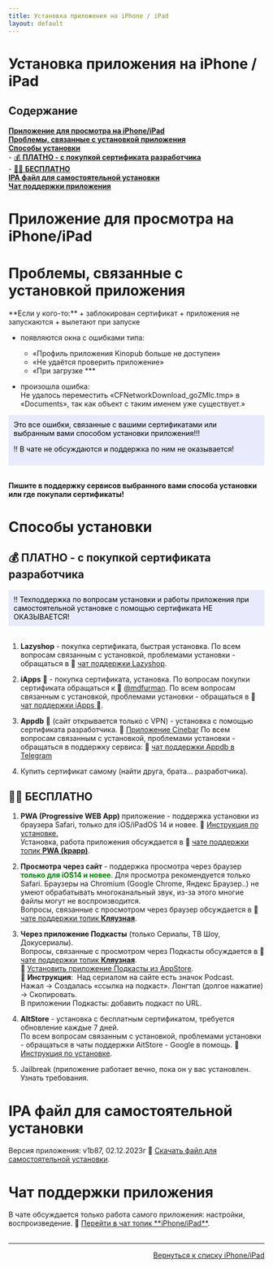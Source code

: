 ```yaml
---
title: Установка приложения на iPhone / iPad
layout: default
---
```

# Установка приложения на iPhone / iPad


<h2 id="toc">Содержание</h2>

[**Приложение для просмотра на iPhone/iPad**](#1)  
[**Проблемы, связанные с установкой приложения**](#2)  
[**Способы установки**](#3)  
    - [💰 **ПЛАТНО - c покупкой сертификата разработчика**](#3-1)  
    - [🏴‍☠️ **БЕСПЛАТНО**](#3-2)  
[**IPA файл для самостоятельной установки**](#4)  
[**Чат поддержки приложения**](#5)  



<h1 id="1">Приложение для просмотра на iPhone/iPad</h1>

<h1 id="2">Проблемы, связанные с установкой приложения</h1>
**Если у кого-то:**  
+ заблокирован сертификат  
+ приложения не запускаются  
+ вылетают при запуске  

+ появляются окна с ошибками типа:  
  + «Профиль приложения Kinopub больше не доступен»
  +  «Не удаётся проверить приложение»  
  + «При загрузке ***  
   
+ произошла ошибка:  
    Не удалось переместить «CFNetworkDownload_goZMIc.tmp» в «Documents», так как объект с таким именем уже существует.»

<div style="background-color: #E9EAFC; color: #000000; padding: 10px;">
Это все ошибки, связанные с вашими сертификатами или выбранным вами способом установки приложения!!!  

‼️ В чате не обсуждаются и поддержка по ним не оказывается!</div><br>

**Пишите в поддержку сервисов выбранного вами способа установки или где покупали сертификаты!**

<h1 id="3">Способы установки</h1>
<h2 id="3-1">💰 ПЛАТНО - c покупкой сертификата разработчика</h2>

<div style="background-color: #E9EAFC; color: #000000; padding: 10px;">‼️ Техподдержка по вопросам установки и работы приложения при самостоятельной установке с помощью сертификата НЕ ОКАЗЫВАЕТСЯ!</div><br>

1. **Lazyshop**  - покупка сертификата, быстрая установка. По всем вопросам связанным с установкой, проблемами установки - обращаться в  🔗 <a href="https://t.me/lazyshop_chat" target="_blank" rel="noopener noreferrer">чат поддержки Lazyshop</a>.   

2. **iApps**  - покупка сертификата, установка.
По вопросам покупки сертификата обращаться к 🔗  <a href="https://t.me/mdfurman" target="_blank" rel="noopener noreferrer">@mdfurman</a>.
По всем вопросам связанным с установкой, проблемами установки - обращаться в 🔗  <a href="https://t.me/+2pY6pVi7PRpmMDli" target="_blank" rel="noopener noreferrer">чат поддержки iApps </a>.

4. **Appdb**  (сайт открывается только с VPN) - установка с помощью сертификата разработчика.
🔗 <a href="https://appdb.to/details/02f3cfcb5a6b2cbd2bfc1a3cb5e33ddf75ea773a" target="_blank" rel="noopener noreferrer">Приложение Cinebar</a>
По всем вопросам связанным с установкой, проблемами установки - обращаться в поддержку сервиса:   🔗 <a href="https://t.me/appdb_telegram" target="_blank" rel="noopener noreferrer">чат поддержки Appdb в Telegram</a>

5. Купить сертификат самому (найти друга, брата... разработчика).

<h2 id="3-2">🏴‍☠️ БЕСПЛАТНО</h2>

1. **PWA (Progressive WEB App)** приложение - поддержка установки из браузера Safari, только для iOS/iPadOS 14 и новее. 
🔗 <a href="https://lazykpub.github.io/Lazykpub/pages/ios" target="_blank" rel="noopener noreferrer">Инструкция по установке.</a>  
Установка, работа приложения обсуждается в 🔗 <a href="https://tg.kprtfm.com/" target="_blank" rel="noopener noreferrer">чате поддержки топик **PWA (kpapp)**</a>.

2. **Просмотра через сайт** - поддержка просмотра через браузер <span style="color: green; font-weight: bold;">только для iOS14 и новее</span>.
Для просмотра рекомендуется только Safari. Браузеры на Chromium (Google Chrome, Яндекс Браузер..) не умеют обрабатывать многоканальный звук, из-за этого многие файлы могут не воспроизводится.  
Вопросы, связанные с просмотром через браузер обсуждается в 🔗 <a href="https://tg.kprtfm.com/" target="_blank" rel="noopener noreferrer">чате поддержки топик **Кляузная**</a>.

3. **Через приложение Подкасты** (только Сериалы, ТВ Шоу, Докусериалы).  
Вопросы, связанные с просмотром через Подкасты обсуждается в 🔗 <a href="https://tg.kprtfm.com/" target="_blank" rel="noopener noreferrer">чате поддержки топик **Кляузная**</a>.  
🔗 <a href="https://apps.apple.com/ru/app/подкасты/id525463029" target="_blank" rel="noopener noreferrer">Установить приложение Подкасты из AppStore</a>.  
📌 **Инструкция**:  Над сериалом на сайте есть значок Podcast.  
Нажал → Создалась «ссылка на подкаст». Лонгтап (долгое нажатие) → Скопировать.  
В приложении Подкасты:  добавить подкаст по URL.  
4. **AltStore** - установка с бесплатным сертификатом, требуется обновление каждые 7 дней.  
По всем вопросам связанным с установкой, проблемами установки - обращаться в чаты поддержки AitStore - Google в помощь.
🔗 <a href="https://lazykpub.github.io/Lazykpub/pages/subp/aitstore_install" target="_blank" rel="noopener noreferrer">Инструкция по установке</a>.

5. Jailbreak (приложение работает вечно, пока он у вас установлен. Узнать требования.

<h1 id="4">IPA файл для самостоятельной установки</h1>
Версия приложения: v1b87, 02.12.2023г
🔗 <a href="https://t.me/thechannelnumberone/4" target="_blank" rel="noopener noreferrer">Скачать файл для самостоятельной установки</a>.


<h1 id="5">Чат поддержки приложения</h1>
В чате обсуждается только работа самого приложения: настройки,  воспроизведение.  
🔗 <a href="https://tg.kprtfm.com/" target="_blank" rel="noopener noreferrer">Перейти в чат топик **iPhone/iPad**</a>.<br><br>

---
<p align="right"><a href="https://lazykpub.github.io/Lazykpub/pages/ios">Вернуться к списку iPhone/iPad</a></p>
